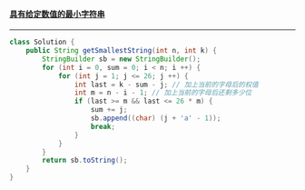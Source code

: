 #### <a href="https://leetcode.cn/problems/smallest-string-with-a-given-numeric-value/">具有给定数值的最小字符串</a>

-------------------

```java
class Solution {
    public String getSmallestString(int n, int k) {
        StringBuilder sb = new StringBuilder();
        for (int i = 0, sum = 0; i < n; i ++) {
            for (int j = 1; j <= 26; j ++) {
                int last = k - sum - j; // 加上当前的字母后的权值
                int m = n - i - 1; // 加上当前的字母后还剩多少位
                if (last >= m && last <= 26 * m) {
                    sum += j;
                    sb.append((char) (j + 'a' - 1));
                    break;
                }
            }
        }
        return sb.toString();
    }
}
```

